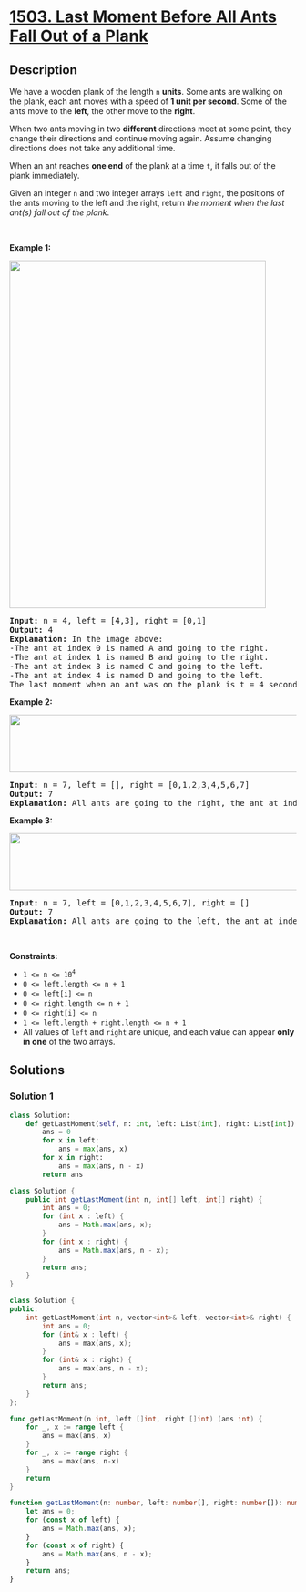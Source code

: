 # [1503. Last Moment Before All Ants Fall Out of a Plank](https://leetcode.com/problems/last-moment-before-all-ants-fall-out-of-a-plank)


## Description

<p>We have a wooden plank of the length <code>n</code> <strong>units</strong>. Some ants are walking on the plank, each ant moves with a speed of <strong>1 unit per second</strong>. Some of the ants move to the <strong>left</strong>, the other move to the <strong>right</strong>.</p>

<p>When two ants moving in two <strong>different</strong> directions meet at some point, they change their directions and continue moving again. Assume changing directions does not take any additional time.</p>

<p>When an ant reaches <strong>one end</strong> of the plank at a time <code>t</code>, it falls out of the plank immediately.</p>

<p>Given an integer <code>n</code> and two integer arrays <code>left</code> and <code>right</code>, the positions of the ants moving to the left and the right, return <em>the moment when the last ant(s) fall out of the plank</em>.</p>

<p>&nbsp;</p>
<p><strong class="example">Example 1:</strong></p>
<img alt="" src="https://spcdn.pages.dev/leetcode/problems/1503.Last%20Moment%20Before%20All%20Ants%20Fall%20Out%20of%20a%20Plank/images/ants.jpg" style="width: 450px; height: 610px;" />
<pre>
<strong>Input:</strong> n = 4, left = [4,3], right = [0,1]
<strong>Output:</strong> 4
<strong>Explanation:</strong> In the image above:
-The ant at index 0 is named A and going to the right.
-The ant at index 1 is named B and going to the right.
-The ant at index 3 is named C and going to the left.
-The ant at index 4 is named D and going to the left.
The last moment when an ant was on the plank is t = 4 seconds. After that, it falls immediately out of the plank. (i.e., We can say that at t = 4.0000000001, there are no ants on the plank).
</pre>

<p><strong class="example">Example 2:</strong></p>
<img alt="" src="https://spcdn.pages.dev/leetcode/problems/1503.Last%20Moment%20Before%20All%20Ants%20Fall%20Out%20of%20a%20Plank/images/ants2.jpg" style="width: 639px; height: 101px;" />
<pre>
<strong>Input:</strong> n = 7, left = [], right = [0,1,2,3,4,5,6,7]
<strong>Output:</strong> 7
<strong>Explanation:</strong> All ants are going to the right, the ant at index 0 needs 7 seconds to fall.
</pre>

<p><strong class="example">Example 3:</strong></p>
<img alt="" src="https://spcdn.pages.dev/leetcode/problems/1503.Last%20Moment%20Before%20All%20Ants%20Fall%20Out%20of%20a%20Plank/images/ants3.jpg" style="width: 639px; height: 100px;" />
<pre>
<strong>Input:</strong> n = 7, left = [0,1,2,3,4,5,6,7], right = []
<strong>Output:</strong> 7
<strong>Explanation:</strong> All ants are going to the left, the ant at index 7 needs 7 seconds to fall.
</pre>

<p>&nbsp;</p>
<p><strong>Constraints:</strong></p>

<ul>
	<li><code>1 &lt;= n &lt;= 10<sup>4</sup></code></li>
	<li><code>0 &lt;= left.length &lt;= n + 1</code></li>
	<li><code>0 &lt;= left[i] &lt;= n</code></li>
	<li><code>0 &lt;= right.length &lt;= n + 1</code></li>
	<li><code>0 &lt;= right[i] &lt;= n</code></li>
	<li><code>1 &lt;= left.length + right.length &lt;= n + 1</code></li>
	<li>All values of <code>left</code> and <code>right</code> are unique, and each value can appear <strong>only in one</strong> of the two arrays.</li>
</ul>

## Solutions

### Solution 1

<!-- tabs:start -->

```python
class Solution:
    def getLastMoment(self, n: int, left: List[int], right: List[int]) -> int:
        ans = 0
        for x in left:
            ans = max(ans, x)
        for x in right:
            ans = max(ans, n - x)
        return ans
```

```java
class Solution {
    public int getLastMoment(int n, int[] left, int[] right) {
        int ans = 0;
        for (int x : left) {
            ans = Math.max(ans, x);
        }
        for (int x : right) {
            ans = Math.max(ans, n - x);
        }
        return ans;
    }
}
```

```cpp
class Solution {
public:
    int getLastMoment(int n, vector<int>& left, vector<int>& right) {
        int ans = 0;
        for (int& x : left) {
            ans = max(ans, x);
        }
        for (int& x : right) {
            ans = max(ans, n - x);
        }
        return ans;
    }
};
```

```go
func getLastMoment(n int, left []int, right []int) (ans int) {
	for _, x := range left {
		ans = max(ans, x)
	}
	for _, x := range right {
		ans = max(ans, n-x)
	}
	return
}
```

```ts
function getLastMoment(n: number, left: number[], right: number[]): number {
    let ans = 0;
    for (const x of left) {
        ans = Math.max(ans, x);
    }
    for (const x of right) {
        ans = Math.max(ans, n - x);
    }
    return ans;
}
```

<!-- tabs:end -->

<!-- end -->
